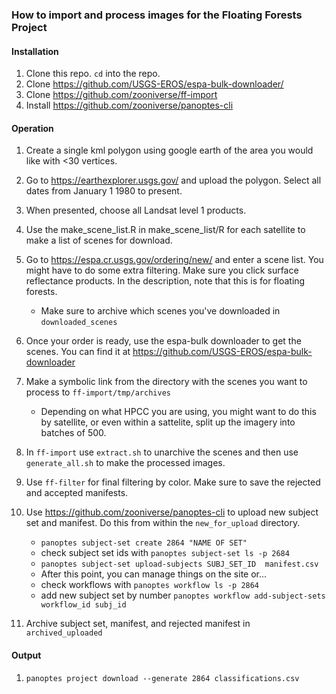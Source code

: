 ### How to import and process images for the Floating Forests Project

#### Installation  
1. Clone this repo.  `cd` into the repo.
2. Clone https://github.com/USGS-EROS/espa-bulk-downloader/  
3. Clone https://github.com/zooniverse/ff-import  
4. Install https://github.com/zooniverse/panoptes-cli

#### Operation

1. Create a single kml polygon using google earth of the area you would like with <30 vertices.

2. Go to https://earthexplorer.usgs.gov/ and upload the polygon. Select all dates from January 1 1980 to present.

3. When presented, choose all Landsat level 1 products.  

4. Use the make_scene_list.R in make_scene_list/R for each satellite to make a list of scenes for download.  

5. Go to https://espa.cr.usgs.gov/ordering/new/ and enter a scene list. You might have to do some extra filtering. Make sure you click surface reflectance products. In the description, note that this is for floating forests.  
     - Make sure to archive which scenes you've downloaded in `downloaded_scenes`  

6. Once your order is ready, use the espa-bulk downloader to get the scenes. You can find it at https://github.com/USGS-EROS/espa-bulk-downloader

7. Make a symbolic link from the directory with the scenes you want to process to `ff-import/tmp/archives`  
     - Depending on what HPCC you are using, you might want to do this by satellite, or even within a sattelite, split up the imagery into batches of 500.

8. In `ff-import` use `extract.sh` to unarchive the scenes and then use `generate_all.sh` to make the processed images.  

9. Use `ff-filter` for final filtering by color. Make sure to save the rejected and accepted manifests.  

10. Use https://github.com/zooniverse/panoptes-cli to upload new subject set and manifest. Do this from within the `new_for_upload` directory.
     - `panoptes subject-set create 2864 "NAME OF SET"`  
     - check subject set ids with `panoptes subject-set ls -p 2684`
     - `panoptes subject-set upload-subjects SUBJ_SET_ID  manifest.csv`  
     - After this point, you can manage things on the site or...
     - check workflows with `panoptes workflow ls -p 2864`  
     - add new subject set by number `panoptes workflow add-subject-sets workflow_id subj_id`

11. Archive subject set, manifest, and rejected manifest in `archived_uploaded`

#### Output
1. `panoptes project download --generate 2864 classifications.csv`
